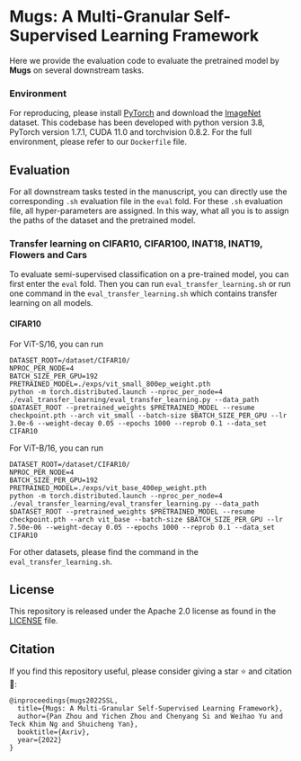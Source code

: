 # Mugs: A Multi-Granular Self-Supervised Learning Framework
Here we provide the evaluation code to evaluate the pretrained model by **Mugs** on several downstream tasks.

### Environment
For reproducing, please install [PyTorch](https://pytorch.org/) and download the [ImageNet](https://imagenet.stanford.edu/) dataset.
This codebase has been developed with python version 3.8, PyTorch version 1.7.1, CUDA 11.0 and torchvision 0.8.2. For the full 
environment, please refer to our `Dockerfile` file. 


## Evaluation
For all downstream tasks tested in the manuscript, you can directly use the corresponding `.sh` evaluation file 
in the `eval` fold. For these `.sh` evaluation file, all hyper-parameters are assigned. In this way, what all you 
is to assign the paths of the dataset and the pretrained model. 


### Transfer learning on CIFAR10, CIFAR100, INAT18, INAT19, Flowers and Cars
To evaluate semi-supervised classification on a pre-trained model, you can first enter the `eval` fold. Then you can run `eval_transfer_learning.sh` 
or run one command in the `eval_transfer_learning.sh` which contains transfer learning on all models.
#### CIFAR10
For ViT-S/16, you can run 
```
DATASET_ROOT=/dataset/CIFAR10/  
NPROC_PER_NODE=4
BATCH_SIZE_PER_GPU=192
PRETRAINED_MODEL=./exps/vit_small_800ep_weight.pth
python -m torch.distributed.launch --nproc_per_node=4 ./eval_transfer_learning/eval_transfer_learning.py --data_path $DATASET_ROOT --pretrained_weights $PRETRAINED_MODEL --resume checkpoint.pth --arch vit_small --batch-size $BATCH_SIZE_PER_GPU --lr 3.0e-6 --weight-decay 0.05 --epochs 1000 --reprob 0.1 --data_set CIFAR10 
```
For ViT-B/16, you can run 
```
DATASET_ROOT=/dataset/CIFAR10/  
NPROC_PER_NODE=4
BATCH_SIZE_PER_GPU=192
PRETRAINED_MODEL=./exps/vit_base_400ep_weight.pth
python -m torch.distributed.launch --nproc_per_node=4 ./eval_transfer_learning/eval_transfer_learning.py --data_path $DATASET_ROOT --pretrained_weights $PRETRAINED_MODEL --resume checkpoint.pth --arch vit_base --batch-size $BATCH_SIZE_PER_GPU --lr 7.50e-06 --weight-decay 0.05 --epochs 1000 --reprob 0.1 --data_set CIFAR10 
```
For other datasets, please find the command in the `eval_transfer_learning.sh`.

## License
This repository is released under the Apache 2.0 license as found in the [LICENSE](LICENSE) file.

## Citation
If you find this repository useful, please consider giving a star :star: and citation :t-rex::
```
@inproceedings{mugs2022SSL,
  title={Mugs: A Multi-Granular Self-Supervised Learning Framework},
  author={Pan Zhou and Yichen Zhou and Chenyang Si and Weihao Yu and Teck Khim Ng and Shuicheng Yan},
  booktitle={Axriv},
  year={2022}
}
```